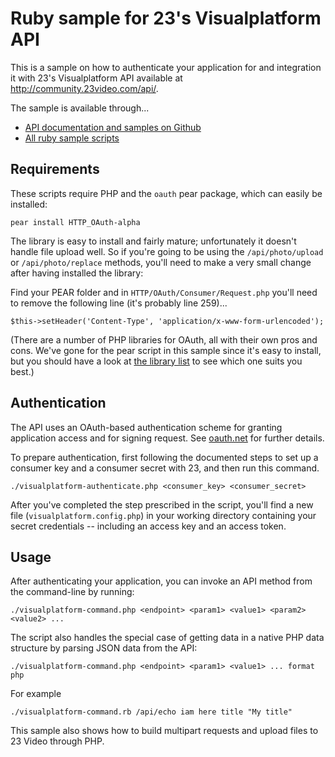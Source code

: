 # Ruby sample for 23's Visualplatform API

This is a sample on how to authenticate your application for and integration it with 23's Visualplatform API available at http://community.23video.com/api/.

The sample is available through...

* [API documentation and samples on Github](http://github.com/23/DeveloperDocumentation)
* [All ruby sample scripts](http://github.com/23/DeveloperDocumentation/tree/master/lib/ruby/)



## Requirements

These scripts require PHP and the `oauth` pear package, which can easily be installed:

    pear install HTTP_OAuth-alpha

The library is easy to install and fairly mature; unfortunately it doesn't handle file upload well. So if you're going to be using the `/api/photo/upload` or `/api/photo/replace` methods, you'll need to make a very small change after having installed the library: 

Find your PEAR folder and in `HTTP/OAuth/Consumer/Request.php` you'll need to remove the following line (it's probably line 259)...

    $this->setHeader('Content-Type', 'application/x-www-form-urlencoded');


(There are a number of PHP libraries for OAuth, all with their own pros and cons. We've gone for the pear script in this sample since it's easy to install, but you should have a look at [the library list](http://oauth.net/code/) to see which one suits you best.)



## Authentication

The API uses an OAuth-based authentication scheme for granting application access and for signing request. See [oauth.net](http://oauth.net) for further details.

To prepare authentication, first following the documented steps to set up a consumer key and a consumer secret with 23, and then run this command.

    ./visualplatform-authenticate.php <consumer_key> <consumer_secret> 

After you've completed the step prescribed in the script, you'll find a new file (`visualplatform.config.php`) in your working directory containing your secret credentials -- including an access key and an access token.


## Usage

After authenticating your application, you can invoke an API method from the command-line by running:

    ./visualplatform-command.php <endpoint> <param1> <value1> <param2> <value2> ...

The script also handles the special case of getting data in a native PHP data structure by parsing JSON data from the API:

    ./visualplatform-command.php <endpoint> <param1> <value1> ... format php
    
For example

    ./visualplatform-command.rb /api/echo iam here title "My title"


This sample also shows how to build multipart requests and upload files to 23 Video through PHP.
